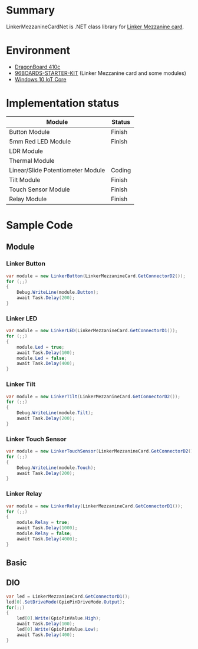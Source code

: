 # Summary

LinkerMezzanineCardNet is .NET class library for [Linker Mezzanine card](http://www.96boards.org/product/linker-mezzanine-starter-kit/).

# Environment

- [DragonBoard 410c](http://www.chip1stop.com/dispDetail.do?partId=ARRD-0000033)
- [96BOARDS-STARTER-KIT](http://www.chip1stop.com/dispDetail.do?partId=LINS-0000001) (Linker Mezzanine card and some modules)
- [Windows 10 IoT Core](https://developer.microsoft.com/ja-jp/windows/iot)

# Implementation status

Module|Status
-|-
Button Module|Finish
5mm Red LED Module|Finish
LDR Module|
Thermal Module|
Linear/Slide Potentiometer Module|Coding
Tilt Module|Finish
Touch Sensor Module|Finish
Relay Module|Finish

# Sample Code

## Module

### Linker Button

```csharp
var module = new LinkerButton(LinkerMezzanineCard.GetConnectorD2());
for (;;)
{
    Debug.WriteLine(module.Button);
    await Task.Delay(200);
}
```

### Linker LED

```csharp
var module = new LinkerLED(LinkerMezzanineCard.GetConnectorD1());
for (;;)
{
    module.Led = true;
    await Task.Delay(100);
    module.Led = false;
    await Task.Delay(400);
}
```

### Linker Tilt

```csharp
var module = new LinkerTilt(LinkerMezzanineCard.GetConnectorD2());
for (;;)
{
    Debug.WriteLine(module.Tilt);
    await Task.Delay(200);
}
```

### Linker Touch Sensor

```csharp
var module = new LinkerTouchSensor(LinkerMezzanineCard.GetConnectorD2());
for (;;)
{
    Debug.WriteLine(module.Touch);
    await Task.Delay(200);
}
```

### Linker Relay

```csharp
var module = new LinkerRelay(LinkerMezzanineCard.GetConnectorD1());
for (;;)
{
    module.Relay = true;
    await Task.Delay(1000);
    module.Relay = false;
    await Task.Delay(4000);
}
```

## Basic

## DIO

```csharp
var led = LinkerMezzanineCard.GetConnectorD1();
led[0].SetDriveMode(GpioPinDriveMode.Output);
for(;;)
{
    led[0].Write(GpioPinValue.High);
    await Task.Delay(100);
    led[0].Write(GpioPinValue.Low);
    await Task.Delay(400);
}
```
